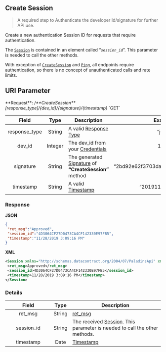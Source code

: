 
## Create Session
>A required step to Authenticate the developer Id/signature for further API use.

Create a new authentication Session ID for requests that require authentication.

The [``Session``](./../README.md#session-authentication) is contained in an element called “<i>``session_id``</i>”. This parameter is needed to call the other methods.

With exception of [``CreateSession``](#create-session) and [``Ping``](./../ping#ping), all endpoints require authentication, so there is no concept of unauthenticated calls and rate limits.

<h2>URI Parameter</h2>
**Request**: <i>/**CreateSession**[response_type]/{dev_id}/{signature}/{timestamp}</i> `GET` 
<table>
  <thead>
    <tr>
      <th style="width: 30%">Field</th>
      <th style="width: 10%">Type</th>
      <th style="width: 70%">Description</th>
      <th style="width: 30%">Example</th>
    </tr>
  </thead>
  <tbody>
    <tr>
      <td align='center'>response_type</td>
      <td align='center'>String</td>
      <td>A valid <a href="./../api-parameter-details.md#response-type" title="Response Type">Response Type</a></td>
      <td align='center'>“json”</td>
    </tr>
    <tr>
      <td align='center'>dev_id</td>
      <td align='center'>Integer</td>
      <td>The dev_id from your <a href="./../api-parameter-details.md#credentials" title="Credentials">Credentials</a></td>
      <td align='center'>1004</td>
    </tr>
    <tr>
      <td align='center'>signature</td>
      <td align='center'>String</td>
      <td>The generated <a href="./../api-parameter-details.md#signature" title="Signature">Signature</a> of <b>“CreateSession”</b> method</td>
      <td align='center'>“2bd92e62f3703da55f8b117f8a6228bd”</td>
    </tr>
    <tr>
      <td align='center'>timestamp</td>
      <td align='center'>String</td>
      <td>A valid <a href="./../api-parameter-details.md#timestamp" title="Timestamp">Timestamp</a></td>
      <td align='center'>“20191128030916”</td>
    </tr>
  </tbody>
</table>

<!--https://apidocjs.com/
  https://github.com/viniciuschiele/flask-apidoc/blob/master/flask_apidoc/apidoc.py
<table>
	<tr>
		<th>URI Parameter</th>
		<th>Description</th>
		<th>Example</th>
	</tr>
	<tr>
		<td>response_type</td>
		<td>A valid <a href="./../api-parameter-details.md#response-type" title="Response Type">Response Type</a></td>
		<td>“json”</td>
	</tr>
	<tr>
		<td>dev_id</td>
		<td>The dev_id from your <a href="./../api-parameter-details.md#credentials" title="Credentials">Credentials</a></td>
		<td>“1004”</td>
	</tr>
	<tr>
		<td>signature</td>
		<td>The generated <a href="./../api-parameter-details.md#signature" title="Signature">Signature</a> of <b>“CreateSession”</b> method</td>
		<td>“2bd92e62f3703da55f8b117f8a6228bd”</td>
	</tr>
	<tr>
		<td>timestamp</td>
		<td>A valid <a href="./../api-parameter-details.md#timestamp" title="Timestamp">Timestamp</a></td>
		<td>“20191128030916”</td>
	</tr>
</table>
-->

### Response

**JSON**
```json
{
 "ret_msg":"Approved",
 "session_id":"4D3064CF27D0473CA4CF142330E97FB5",
 "timestamp":"11/28/2019 3:09:16 PM"
}
```

**XML**
```XML
<Session xmlns="http://schemas.datacontract.org/2004/07/PaladinsApi" xmlns:i="http://www.w3.org/2001/XMLSchema-instance">
 <ret_msg>Approved</ret_msg>
 <session_id>4D3064CF27D0473CA4CF142330E97FB5</session_id>
 <timestamp>11/28/2019 3:09:16 PM</timestamp>
</Session>
```

### Details
<table>
  <thead>
    <tr>
      <th style="width: 30%">Field</th>
      <th style="width: 10%">Type</th>
      <th style="width: 70%">Description</th>
    </tr>
  </thead>
  <tbody>
    <tr>
      <td align='center' class="code">ret_msg</td>
      <td align='center'>String</td>
      <td><a href="./../README.md#ret-msg-approved" title="ret_msg">ret_msg</a></td>
    </tr>
    <tr>
      <td align='center'>session_id</td>
      <td align='center'>String</td>
      <td>The received <a href="./../README.md#session-authentication" title="Session">Session</a>. This parameter is needed to call the other methods.</td>
    </tr>
    <tr>
      <td align='center'>timestamp</td>
      <td align='center'>Date</td>
      <td><a href="./../api-parameter-details.md#timestamp" title="Timestamp">Timestamp</a></td>
    </tr>
  </tbody>
</table>

